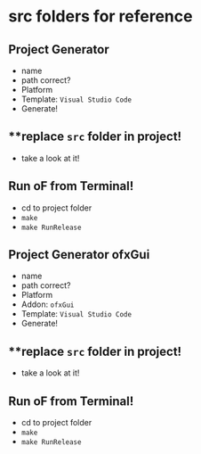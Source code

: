 # src folders for reference

## Project Generator
- name
- path correct?
- Platform
- Template: `Visual Studio Code`
- Generate!

## **replace `src` folder in project!
- take a look at it!

## Run oF from Terminal!
- cd to project folder
- `make`
- `make RunRelease`

## Project Generator ofxGui
- name
- path correct?
- Platform
- Addon: `ofxGui`
- Template: `Visual Studio Code`
- Generate!

## **replace `src` folder in project!
- take a look at it!

## Run oF from Terminal!
- cd to project folder
- `make`
- `make RunRelease`